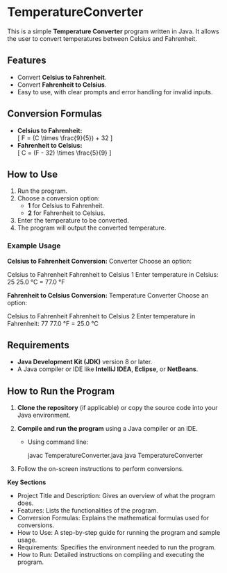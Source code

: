 # TemperatureConverter

This is a simple **Temperature Converter** program written in Java. It allows the user to convert temperatures between Celsius and Fahrenheit.

## Features
- Convert **Celsius to Fahrenheit**.
- Convert **Fahrenheit to Celsius**.
- Easy to use, with clear prompts and error handling for invalid inputs.

## Conversion Formulas
- **Celsius to Fahrenheit:**  
  \[
  F = (C \times \frac{9}{5}) + 32
  \]
- **Fahrenheit to Celsius:**  
  \[
  C = (F - 32) \times \frac{5}{9}
  \]

## How to Use

1. Run the program.
2. Choose a conversion option:
   - **1** for Celsius to Fahrenheit.
   - **2** for Fahrenheit to Celsius.
3. Enter the temperature to be converted.
4. The program will output the converted temperature.

### Example Usage

**Celsius to Fahrenheit Conversion:**
Converter Choose an option:

Celsius to Fahrenheit
Fahrenheit to Celsius 1 Enter temperature in Celsius: 25 25.0 °C = 77.0 °F


**Fahrenheit to Celsius Conversion:**
Temperature Converter Choose an option:

Celsius to Fahrenheit
Fahrenheit to Celsius 2 Enter temperature in Fahrenheit: 77 77.0 °F = 25.0 °C


## Requirements
- **Java Development Kit (JDK)** version 8 or later.
- A Java compiler or IDE like **IntelliJ IDEA**, **Eclipse**, or **NetBeans**.

## How to Run the Program

1. **Clone the repository** (if applicable) or copy the source code into your Java environment.
2. **Compile and run the program** using a Java compiler or an IDE.
   - Using command line:

     javac TemperatureConverter.java
     java TemperatureConverter
     
3. Follow the on-screen instructions to perform conversions.

**Key Sections**

- Project Title and Description: Gives an overview of what the program does.
- Features: Lists the functionalities of the program.
- Conversion Formulas: Explains the mathematical formulas used for conversions.
- How to Use: A step-by-step guide for running the program and sample usage.
- Requirements: Specifies the environment needed to run the program.
- How to Run: Detailed instructions on compiling and executing the program.